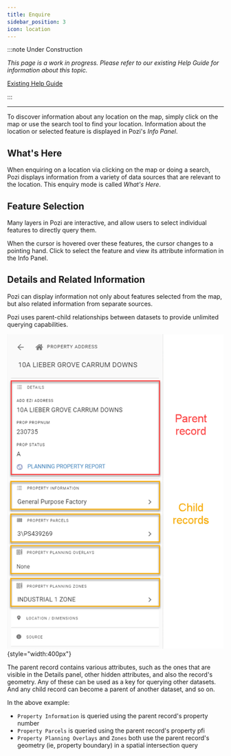 ```yaml
---
title: Enquire
sidebar_position: 3
icon: location
---
```


:::note Under Construction

*This page is a work in progress. Please refer to our existing Help Guide for information about this topic.*

[Existing Help Guide](https://help.pozi.com/search?query=enquire)

:::

---

To discover information about any location on the map, simply click on the map or use the search tool to find your location. Information about the location or selected feature is displayed in Pozi's *Info Panel*.

## What's Here

When enquiring on a location via clicking on the map or doing a search, Pozi displays information from a variety of data sources that are relevant to the location. This enquiry mode is called *What's Here*.

## Feature Selection

Many layers in Pozi are interactive, and allow users to select individual features to directly query them.

When the cursor is hovered over these features, the cursor changes to a pointing hand. Click to select the feature and view its attribute information in the Info Panel.

## Details and Related Information

Pozi can display information not only about features selected from the map, but also related information from separate sources.

Pozi uses parent-child relationships between datasets to provide unlimited querying capabilities.

![](./img/info-panel-parent-and-child-records.png){style="width:400px"}

The parent record contains various attributes, such as the ones that are visible in the Details panel, other hidden attributes, and also the record's geometry. Any of these can be used as a key for querying other datasets. And any child record can become a parent of another dataset, and so on.

In the above example:

* `Property Information` is queried using the parent record's property number
* `Property Parcels` is queried using the parent record's property pfi
* `Property Planning Overlays` and `Zones` both use the parent record's geometry (ie, property boundary) in a spatial intersection query
